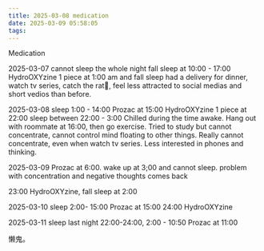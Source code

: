 ```yaml
---
title: 2025-03-08 medication
date: 2025-03-09 05:58:05
tags:
---
```


Medication

2025-03-07
cannot sleep the whole night
fall sleep at 10:00 - 17:00
HydroOXYzine 1 piece at 1:00 am and fall sleep
had a delivery for dinner, watch tv series, catch the rat🐀, feel less attracted to social medias and short vedios than before.

2025-03-08
sleep 1:00 - 14:00
Prozac at 15:00
HydroOXYzine 1 piece at 22:00 
sleep between 22:00 - 3:00 
Chilled during the time awake. Hang out with roommate at 16:00, then go exercise.
Tried to study but cannot concentrate, cannot control mind floating to other things. 
Really cannot concentrate, even when watch tv series. Less interested in phones and thinking. 

2025-03-09
Prozac at 6:00.
wake up at 3;00 and cannot sleep. 
problem with concentration and negative thoughts comes back

23:00 HydroOXYzine, fall sleep at 2:00 

2025-03-10
sleep 2:00- 15:00
Prozac at 15:00
24:00 HydroOXYzine

2025-03-11
sleep last night 22:00-24:00, 2:00 - 10:50
Prozac at 11:00

懒鬼。

